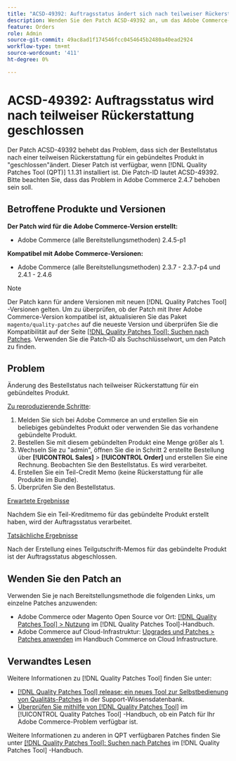```yaml
---
title: "ACSD-49392: Auftragsstatus ändert sich nach teilweiser Rückerstattung zu schließen"
description: Wenden Sie den Patch ACSD-49392 an, um das Adobe Commerce-Problem zu beheben, bei dem der Auftragsstatus nach einer teilweisen Rückerstattung für ein gebündeltes Produkt zu "geschlossen"geändert wird.
feature: Orders
role: Admin
source-git-commit: 49ac8ad1f174546fcc0454645b2480a40ead2924
workflow-type: tm+mt
source-wordcount: '411'
ht-degree: 0%

---
```


# ACSD-49392: Auftragsstatus wird nach teilweiser Rückerstattung geschlossen

Der Patch ACSD-49392 behebt das Problem, dass sich der Bestellstatus nach einer teilweisen Rückerstattung für ein gebündeltes Produkt in &quot;geschlossen&quot;ändert. Dieser Patch ist verfügbar, wenn [!DNL Quality Patches Tool (QPT)] 1.1.31 installiert ist. Die Patch-ID lautet ACSD-49392. Bitte beachten Sie, dass das Problem in Adobe Commerce 2.4.7 behoben sein soll.

## Betroffene Produkte und Versionen

**Der Patch wird für die Adobe Commerce-Version erstellt:**

* Adobe Commerce (alle Bereitstellungsmethoden) 2.4.5-p1

**Kompatibel mit Adobe Commerce-Versionen:**

* Adobe Commerce (alle Bereitstellungsmethoden) 2.3.7 - 2.3.7-p4 und 2.4.1 - 2.4.6

>[!NOTE]
>
>Der Patch kann für andere Versionen mit neuen [!DNL Quality Patches Tool] -Versionen gelten. Um zu überprüfen, ob der Patch mit Ihrer Adobe Commerce-Version kompatibel ist, aktualisieren Sie das Paket `magento/quality-patches` auf die neueste Version und überprüfen Sie die Kompatibilität auf der Seite [[!DNL Quality Patches Tool]: Suchen nach Patches](https://experienceleague.adobe.com/tools/commerce-quality-patches/index.html). Verwenden Sie die Patch-ID als Suchschlüsselwort, um den Patch zu finden.

## Problem

Änderung des Bestellstatus nach teilweiser Rückerstattung für ein gebündeltes Produkt.

<u>Zu reproduzierende Schritte</u>:

1. Melden Sie sich bei Adobe Commerce an und erstellen Sie ein beliebiges gebündeltes Produkt oder verwenden Sie das vorhandene gebündelte Produkt.
1. Bestellen Sie mit diesem gebündelten Produkt eine Menge größer als 1.
1. Wechseln Sie zu &quot;admin&quot;, öffnen Sie die in Schritt 2 erstellte Bestellung über **[!UICONTROL Sales]** > **[!UICONTROL Order]** und erstellen Sie eine Rechnung. Beobachten Sie den Bestellstatus. Es wird verarbeitet.
1. Erstellen Sie ein Teil-Credit Memo (keine Rückerstattung für alle Produkte im Bundle).
1. Überprüfen Sie den Bestellstatus.

<u>Erwartete Ergebnisse</u>

Nachdem Sie ein Teil-Kreditmemo für das gebündelte Produkt erstellt haben, wird der Auftragsstatus verarbeitet.

<u>Tatsächliche Ergebnisse</u>

Nach der Erstellung eines Teilgutschrift-Memos für das gebündelte Produkt ist der Auftragsstatus abgeschlossen.

## Wenden Sie den Patch an

Verwenden Sie je nach Bereitstellungsmethode die folgenden Links, um einzelne Patches anzuwenden:

* Adobe Commerce oder Magento Open Source vor Ort: [[!DNL Quality Patches Tool] > Nutzung](https://experienceleague.adobe.com/docs/commerce-operations/tools/quality-patches-tool/usage.html) im [!DNL Quality Patches Tool]-Handbuch.
* Adobe Commerce auf Cloud-Infrastruktur: [Upgrades und Patches > Patches anwenden](https://experienceleague.adobe.com/docs/commerce-cloud-service/user-guide/develop/upgrade/apply-patches.html) im Handbuch Commerce on Cloud Infrastructure.

## Verwandtes Lesen

Weitere Informationen zu [!DNL Quality Patches Tool] finden Sie unter:

* [[!DNL Quality Patches Tool] release: ein neues Tool zur Selbstbedienung von Qualitäts-Patches](https://experienceleague.adobe.com/en/docs/commerce-knowledge-base/kb/announcements/commerce-announcements/magento-quality-patches-released-new-tool-to-self-serve-quality-patches) in der Support-Wissensdatenbank.
* [Überprüfen Sie mithilfe von  [!DNL Quality Patches Tool]](/help/tools/quality-patches-tool/patches-available-in-qpt/check-patch-for-magento-issue-with-magento-quality-patches.md) im [!UICONTROL Quality Patches Tool] -Handbuch, ob ein Patch für Ihr Adobe Commerce-Problem verfügbar ist.


Weitere Informationen zu anderen in QPT verfügbaren Patches finden Sie unter [[!DNL Quality Patches Tool]: Suchen nach Patches](https://experienceleague.adobe.com/tools/commerce-quality-patches/index.html) im [!DNL Quality Patches Tool] -Handbuch.
